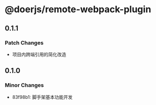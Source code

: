 # @doerjs/remote-webpack-plugin

## 0.1.1

### Patch Changes

- 项目内跨端引用的简化改造

## 0.1.0

### Minor Changes

- 83f98b1: 脚手架基本功能开发
